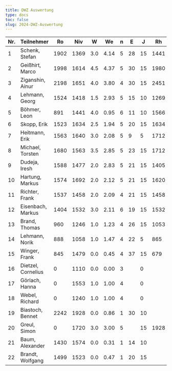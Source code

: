 ```yaml
---
title: DWZ Auswertung
type: docs
toc: false
slug: 2024-DWZ-Auswertung
---
```


| Nr. | Teilnehmer         | Ro   | Niv  | W   | We   | n   | E   | J   | Rh   | X   | Rn   | Diff. |
| --- | ------------------ | ---- | ---- | --- | ---- | --- | --- | --- | ---- | --- | ---- | ----- |
| 1   | Schenk, Stefan     | 1902 | 1369 | 3.0 | 4.14 | 5   | 28  | 15  | 1441 |     | 1875 | -27   |
| 2   | Geißhirt, Marco    | 1998 | 1614 | 4.5 | 4.37 | 5   | 30  | 15  | 1980 |     | 2000 | 2     |
| 3   | Ziganshin, Ainur   | 2198 | 1651 | 4.0 | 3.80 | 4   | 30  | 15  | 2451 |     | 2202 | 4     |
| 4   | Lehmann, Georg     | 1524 | 1418 | 1.5 | 2.93 | 5   | 15  | 10  | 1269 |     | 1467 | -57   |
| 5   | Böhmer, Leon       | 891  | 1441 | 4.0 | 0.95 | 6   | 11  | 10  | 1566 |     | 1034 | 143   |
| 6   | Skopp, Erik        | 1523 | 1634 | 2.5 | 1.94 | 5   | 20  | 15  | 1634 |     | 1540 | 17    |
| 7   | Heitmann, Erik     | 1563 | 1640 | 3.0 | 2.08 | 5   | 9   | 5   | 1712 |     | 1615 | 52    |
| 8   | Michael, Torsten   | 1680 | 1563 | 3.5 | 2.85 | 5   | 23  | 15  | 1712 |     | 1698 | 18    |
| 9   | Dudeja, Iresh      | 1588 | 1477 | 2.0 | 2.83 | 5   | 21  | 15  | 1405 |     | 1563 | -25   |
| 10  | Hartung, Markus    | 1574 | 1692 | 2.0 | 2.12 | 5   | 21  | 15  | 1620 |     | 1571 | -3    |
| 11  | Richter, Frank     | 1537 | 1458 | 2.0 | 2.09 | 4   | 21  | 15  | 1458 |     | 1535 | -2    |
| 12  | Eisenbach, Markus  | 1404 | 1532 | 3.0 | 2.11 | 6   | 19  | 15  | 1532 |     | 1432 | 28    |
| 13  | Brand, Thomas      | 960  | 1246 | 1.0 | 1.23 | 4   | 26  | 15  | 1053 |     | 954  | -6    |
| 14  | Lehmann, Norik     | 888  | 1058 | 1.0 | 1.47 | 4   | 22  | 5   | 865  |     | 874  | -14   |
| 15  | Winger, Frank      | 845  | 1479 | 0.0 | 0.45 | 4   | 37  | 15  | 679  |     | 837  | -8    |
| 16  | Dietzel, Cornelius | 0    | 1110 | 0.0 | 0.00 | 3   |     | 0   |      |     | 0    | 0     |
| 17  | Görlach, Hanna     | 0    | 1553 | 1.0 | 1.00 | 4   |     | 0   |      |     | 0    | 0     |
| 18  | Webel, Richard     | 0    | 1240 | 1.0 | 1.00 | 4   |     | 0   |      |     | 0    | 0     |
| 19  | Biastoch, Bennet   | 2242 | 1928 | 0.0 | 0.86 | 1   | 30  | 10  |      |     | 2220 | -22   |
| 20  | Greul, Simon       | 0    | 1720 | 3.0 | 3.00 | 5   |     | 15  | 1928 |     | 1928 | 0     |
| 21  | Baum, Alexander    | 1430 | 1574 | 0.0 | 0.31 | 1   | 14  | 10  |      |     | 1414 | -16   |
| 22  | Brandt, Wolfgang   | 1499 | 1523 | 0.0 | 0.47 | 1   | 20  | 15  |      |     | 1482 | -17   |